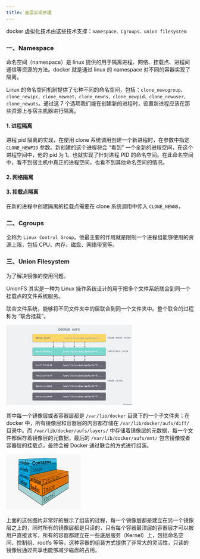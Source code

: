 ```yaml
---
title: 底层实现原理
---
```


docker 虚拟化技术由这些技术支撑：`namespace、Cgroups、union filesystem`

### 一、Namespace

命名空间（namespace）是 linux 提供的用于隔离进程、网络、挂载点、进程间通信等资源的方法。docker 就是通过 linux 的 namespace 对不同的容器实现了隔离。

Linux 的命名空间机制提供了七种不同的命名空间，包括：`clone_newcgroup、clone_newipc、clone_newnet、clone_newns、clone_newpid、clone_newuser、clone_newuts`。通过这 7 个选项我们能在创建新的进程时，设置新进程应该在那些资源上与宿主机器进行隔离。

#### 1. 进程隔离

进程 pid 隔离的实现，在使用 clone 系统调用创建一个新进程时，在参数中指定 `CLONE_NEWPID` 参数。新创建的这个进程将会 “看到” 一个全新的进程空间，在这个进程空间中，他的 pid 为 1。也就实现了针对进程 PID 的命名空间。在此命名空间中，看不到宿主机中真正的进程空间，也看不到其他命名空间的情况。

#### 2. 网络隔离



#### 3. 挂载点隔离

在新的进程中创建隔离的挂载点需要在 clone 系统调用中传入 `CLONE_NEWNS`，



### 二、Cgroups

全称为 `Linux Control Group`。他最主要的作用就是限制一个进程组能够使用的资源上限，包括 CPU、内存、磁盘、网络带宽等。





### 三、Union Filesystem

为了解决镜像的使用问题。

UnionFS 其实是一种为 Linux 操作系统设计的用于把多个文件系统联合到同一个挂载点的文件系统服务。

联合文件系统，能够将不同文件夹中的层联合到同一个文件夹中。整个联合的过程称为 “联合挂载”。

<img src="./image/docker-aufs.png" style="zoom:33%;" />

其中每一个镜像层或者容器层都是 `/var/lib/docker` 目录下的一个子文件夹；在 docker 中，所有镜像层和容器层的内容都存储在 `/var/lib/docker/aufs/diff/` 目录中。而 `/var/lib/docker/aufs/layers/` 中存储着镜像层的元数据，每一个文件都保存着镜像层的元数据，最后的 `/var/lib/docker/aufs/mnt/` 包含镜像或者容器层的挂载点，最终会被 Docker 通过联合的方式进行组装。

<img src="./image/docker-filesystems.png" style="zoom:25%;" />

上面的这张图片非常好的展示了组装的过程，每一个镜像层都是建立在另一个镜像层之上的，同时所有的镜像层都是只读的，只有每个容器最顶层的容器层才可以被用户直接读写，所有的容器都建立在一些底层服务（Kernel）上，包括命名空间、控制组、rootfs 等等，这种容器的组装方式提供了非常大的灵活性，只读的镜像层通过共享也能够减少磁盘的占用。



